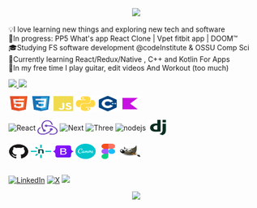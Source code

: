 


<p  align="center">
<img src="https://user-images.githubusercontent.com/73097560/115834477-dbab4500-a447-11eb-908a-139a6edaec5c.gif">

💡I love learning new things and exploring new tech and software
<br>
📝In progress: PP5 What's app React Clone | Vpet fitbit app | DOOM™️
<br>
🎓Studying FS software development @codeInstitute & OSSU Comp Sci
<br>
🌱Currently learning React/Redux/Native , C++ and Kotlin For Apps
<br>
🏓In my free time I play guitar, edit videos And Workout (too much)
  
<div align="center">
  <a href="https://github.com/ShaAnder">
    <p align="left">
      <img height="160em" src="https://github-readme-stats-sigma-five.vercel.app/api?username=ShaAnder&show_icons=true&theme=react&hide_border=true" />
      <img height="160em" src="https://github-readme-stats-sigma-five.vercel.app/api/top-langs/?username=ShaAnder&layout=compact&langs_count=7&theme=react&hide_border=true"/>
    </p>
  </a>              
</div>

<div>
  <img align="center" title="HTML5" alt="HTML" height="30" width="40" src="https://raw.githubusercontent.com/devicons/devicon/master/icons/html5/html5-original.svg">
  <img align="center" title="CSS" alt="CSS" height="30" width="40" src="https://raw.githubusercontent.com/devicons/devicon/master/icons/css3/css3-original.svg">
  <img align="center" title="JavaScript" alt="Js" height="30" width="40" src="https://raw.githubusercontent.com/devicons/devicon/master/icons/javascript/javascript-plain.svg">
  <img align="center" title="Python" alt="Py" height="30" width="40" src="https://raw.githubusercontent.com/devicons/devicon/master/icons/python/python-plain.svg">
  <img align="center" title="C++" alt="c++" height="30" width="40" src="https://raw.githubusercontent.com/devicons/devicon/master/icons/cplusplus/cplusplus-plain.svg"> 
  <img align="center" title="Kotlin" alt="Kotlin" height="30" width="40" src="https://raw.githubusercontent.com/devicons/devicon/master/icons/kotlin/kotlin-plain.svg"> 
  <br><br>
  <img align="center" title="React" alt="React" height="30" width="40" src="https://cdn.jsdelivr.net/gh/devicons/devicon/icons/react/react-original.svg">
  <img align="center" title="Redux" alt="Redux" height="30" width="40" src="https://raw.githubusercontent.com/devicons/devicon/master/icons/redux/redux-original.svg"> 
  <img align="center" title="NextJS" alt="Next" height="30" width="40" src="https://cdn.jsdelivr.net/gh/devicons/devicon/icons/nextjs/nextjs-original.svg"> 
  <img align="center" title="ThreeJS" alt="Three" height="30" width="40" src="https://cdn.jsdelivr.net/gh/devicons/devicon/icons/threejs/threejs-original.svg">
  <img align="center" title="Nodejs" alt="nodejs" height="30" width="40" src="https://cdn.jsdelivr.net/gh/devicons/devicon/icons/nodejs/nodejs-original.svg"> 
  <img align="center" title="Django" alt="DJ" height="30" width="40" src="https://raw.githubusercontent.com/devicons/devicon/master/icons/django/django-plain.svg"> 
  <br><br>
  <img align="center" title="Github" alt="Github" height="30" width="40" src="https://raw.githubusercontent.com/devicons/devicon/master/icons/github/github-original.svg" color="white"> 
  <img align="center" title="Netlify" alt="Netlfiy" height="30" width="40" src="https://raw.githubusercontent.com/devicons/devicon/master/icons/netlify/netlify-original.svg"> 
  <img align="center" title="Bootstrap" alt="Bootstrap" height="30" width="40" src="https://raw.githubusercontent.com/devicons/devicon/master/icons/bootstrap/bootstrap-original.svg"> 
  <img align="center" title="Canva" alt="Canva" height="30" width="40" src="https://raw.githubusercontent.com/devicons/devicon/master/icons/canva/canva-original.svg"> 
  <img align="center" title="Figma" alt="Figma" height="30" width="40" src="https://raw.githubusercontent.com/devicons/devicon/master/icons/figma/figma-original.svg">   
  <img align="center" title="Gimp" alt="Gimp" height="30" width="40" src="https://raw.githubusercontent.com/devicons/devicon/master/icons/gimp/gimp-original.svg"> 
<br><br>
</div>  


[![LinkedIn](https://img.shields.io/badge/LinkedIn-%230077B5.svg?logo=linkedin&logoColor=white)](https://linkedin.com/in/https://www.linkedin.com/in/shaun-anderton-551670a9/) [![X](https://img.shields.io/badge/X-black.svg?logo=X&logoColor=white)](https://x.com/ShaAnder10) 
[![](https://visitcount.itsvg.in/api?id=ShaAnder&icon=0&color=0)](https://visitcount.itsvg.in)

<p  align="center">
<img src="https://user-images.githubusercontent.com/73097560/115834477-dbab4500-a447-11eb-908a-139a6edaec5c.gif">
